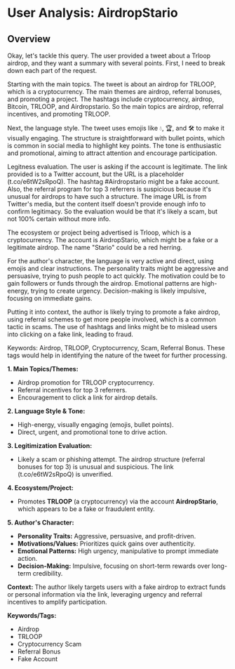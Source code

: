 # User Analysis: AirdropStario

## Overview

<think>
Okay, let's tackle this query. The user provided a tweet about a Trloop airdrop, and they want a summary with several points. First, I need to break down each part of the request.

Starting with the main topics. The tweet is about an airdrop for TRLOOP, which is a cryptocurrency. The main themes are airdrop, referral bonuses, and promoting a project. The hashtags include cryptocurrency, airdrop, Bitcoin, TRLOOP, and Airdropstario. So the main topics are airdrop, referral incentives, and promoting TRLOOP.

Next, the language style. The tweet uses emojis like 💧, 🏆, and 🛠️ to make it visually engaging. The structure is straightforward with bullet points, which is common in social media to highlight key points. The tone is enthusiastic and promotional, aiming to attract attention and encourage participation.

Legitness evaluation. The user is asking if the account is legitimate. The link provided is to a Twitter account, but the URL is a placeholder (t.co/e6tW2sRpoQ). The hashtag #Airdropstario might be a fake account. Also, the referral program for top 3 referrers is suspicious because it's unusual for airdrops to have such a structure. The image URL is from Twitter's media, but the content itself doesn't provide enough info to confirm legitimacy. So the evaluation would be that it's likely a scam, but not 100% certain without more info.

The ecosystem or project being advertised is Trloop, which is a cryptocurrency. The account is AirdropStario, which might be a fake or a legitimate airdrop. The name "Stario" could be a red herring.

For the author's character, the language is very active and direct, using emojis and clear instructions. The personality traits might be aggressive and persuasive, trying to push people to act quickly. The motivation could be to gain followers or funds through the airdrop. Emotional patterns are high-energy, trying to create urgency. Decision-making is likely impulsive, focusing on immediate gains.

Putting it into context, the author is likely trying to promote a fake airdrop, using referral schemes to get more people involved, which is a common tactic in scams. The use of hashtags and links might be to mislead users into clicking on a fake link, leading to fraud.

Keywords: Airdrop, TRLOOP, Cryptocurrency, Scam, Referral Bonus. These tags would help in identifying the nature of the tweet for further processing.
</think>

**1. Main Topics/Themes:**  
- Airdrop promotion for TRLOOP cryptocurrency.  
- Referral incentives for top 3 referrers.  
- Encouragement to click a link for airdrop details.  

**2. Language Style & Tone:**  
- High-energy, visually engaging (emojis, bullet points).  
- Direct, urgent, and promotional tone to drive action.  

**3. Legitimization Evaluation:**  
- Likely a scam or phishing attempt. The airdrop structure (referral bonuses for top 3) is unusual and suspicious. The link (t.co/e6tW2sRpoQ) is unverified.  

**4. Ecosystem/Project:**  
- Promotes **TRLOOP** (a cryptocurrency) via the account **AirdropStario**, which appears to be a fake or fraudulent entity.  

**5. Author's Character:**  
- **Personality Traits:** Aggressive, persuasive, and profit-driven.  
- **Motivations/Values:** Prioritizes quick gains over authenticity.  
- **Emotional Patterns:** High urgency, manipulative to prompt immediate action.  
- **Decision-Making:** Impulsive, focusing on short-term rewards over long-term credibility.  

**Context:** The author likely targets users with a fake airdrop to extract funds or personal information via the link, leveraging urgency and referral incentives to amplify participation.  

**Keywords/Tags:**  
- Airdrop  
- TRLOOP  
- Cryptocurrency Scam  
- Referral Bonus  
- Fake Account